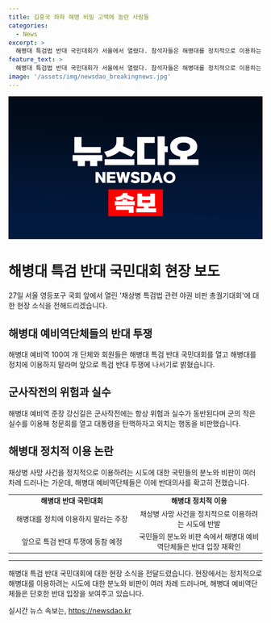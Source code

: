 ```yaml
---
title: 김흥국 좌파 해병 비밀 고백에 놀란 사람들
categories:
  - News
excerpt: >
  해병대 특검법 반대 국민대회가 서울에서 열렸다. 참석자들은 해병대를 정치적으로 이용하는 것을 비판하며, 채상병의 사망을 군의 작은 실수로 보고 있다고 주장했다. 이에 국회 참석자들은 북한의 도발에 대비하며 정치적 제목을 폄하하고, 채상병 특검법을 둘러싼 논의에 분노를 터뜨렸다. 해병대 예비역들은 약 1500명이 넘는 참가자로 인해 총궐기대회를 열고 정치의 제물이 된 해병대의 모습을 비판했다.
feature_text: >
  해병대 특검법 반대 국민대회가 서울에서 열렸다. 참석자들은 해병대를 정치적으로 이용하는 것을 비판하며, 채상병의 사망을 군의 작은 실수로 보고 있다고 주장했다. 이에 국회 참석자들은 북한의 도발에 대비하며 정치적 제목을 폄하하고, 채상병 특검법을 둘러싼 논의에 분노를 터뜨렸다. 해병대 예비역들은 약 1500명이 넘는 참가자로 인해 총궐기대회를 열고 정치의 제물이 된 해병대의 모습을 비판했다.
image: '/assets/img/newsdao_breakingnews.jpg'
---
```


<p><img src="/assets/img/newsdao_breakingnews.jpg" alt="pcversion 속보" /></p>

<h1>해병대 특검 반대 국민대회 현장 보도</h1>

<p data-ke-size="size16">27일 서울 영등포구 국회 앞에서 열린 '채상병 특검법 관련 야권 비판 총궐기대회'에 대한 현장 소식을 전해드리겠습니다.</p>

<h2 data-ke-size="size26">해병대 예비역단체들의 반대 투쟁</h2>

<p data-ke-size="size16">해병대 예비역 100여 개 단체와 회원들은 해병대 특검 반대 국민대회를 열고 해병대를 정치에 이용하지 말라며 앞으로 특검 반대 투쟁에 나서기로 밝혔습니다.</p>

<h2 data-ke-size="size26">군사작전의 위험과 실수</h2>

<p data-ke-size="size16">해병대 예비역 준장 강신길은 군사작전에는 항상 위험과 실수가 동반된다며 군의 작은 실수를 이용해 청문회를 열고 대통령을 탄핵하자고 외치는 행동을 비판했습니다.</p>

<h2 data-ke-size="size26">해병대 정치적 이용 논란</h2>

<p data-ke-size="size16">채상병 사망 사건을 정치적으로 이용하려는 시도에 대한 국민들의 분노와 비판이 여러 차례 드러나는 가운데, 해병대 예비역단체들은 이에 반대의사를 확고히 전했습니다.</p>

<table>
  <tr>
    <td style="text-align: center; width: 250px;"><b>해병대 반대 국민대회</b></td>
    <td style="text-align: center; width: 250px;"><b>해병대 정치적 이용</b></td>
  </tr>
  <tr>
    <td style="text-align: center; height: 17px;">해병대를 정치에 이용하지 말라는 주장</td>
    <td style="text-align: center; height: 17px;">채상병 사망 사건을 정치적으로 이용하려는 시도에 반발</td>
  </tr>
  <tr>
    <td style="text-align: center; height: 17px;">앞으로 특검 반대 투쟁에 동참 예정</td>
    <td style="text-align: center; height: 17px;">국민들의 분노와 비판 속에서 해병대 예비역단체들은 반대 입장 재확인</td>
  </tr>
</table>

<hr>

<p data-ke-size="size16">해병대 특검 반대 국민대회에 대한 현장 소식을 전달드렸습니다. 현장에서는 정치적으로 해병대를 이용하려는 시도에 대한 분노와 비판이 여러 차례 드러나며, 해병대 예비역단체들은 단호한 반대 입장을 보여주고 있습니다.</p>
실시간 뉴스 속보는, <a href="https://newsdao.kr" rel="dofollow">https://newsdao.kr</a>


